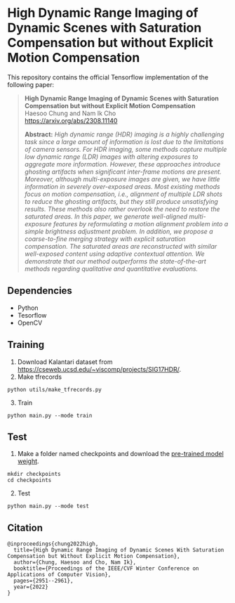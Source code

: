 # High Dynamic Range Imaging of Dynamic Scenes with Saturation Compensation but without Explicit Motion Compensation 

This repository contains the official Tensorflow implementation of the following paper:

> **High Dynamic Range Imaging of Dynamic Scenes with Saturation Compensation but without Explicit Motion Compensation**<br>
> Haesoo Chung and Nam Ik Cho<br>
> https://arxiv.org/abs/2308.11140
>
> **Abstract:** *High dynamic range (HDR) imaging is a highly challenging task since a large amount of information is lost due to the limitations of camera sensors. For HDR imaging, some methods capture multiple low dynamic range (LDR) images with altering exposures to aggregate more information. However, these approaches introduce ghosting artifacts when significant inter-frame motions are present. Moreover, although multi-exposure images are given, we have little information in severely over-exposed areas. Most existing methods focus on motion compensation, i.e., alignment of multiple LDR shots to reduce the ghosting artifacts, but they still produce unsatisfying results. These methods also rather overlook the need to restore the saturated areas. In this paper, we generate well-aligned multi-exposure features by reformulating a motion alignment problem into a
simple brightness adjustment problem. In addition, we propose a coarse-to-fine merging strategy with explicit saturation compensation. The saturated areas are reconstructed with similar well-exposed content using adaptive contextual attention. We demonstrate that our method outperforms the state-of-the-art methods regarding qualitative and quantitative evaluations.*

## Dependencies
* Python
* Tesorflow 
* OpenCV

## Training
1. Download Kalantari dataset from https://cseweb.ucsd.edu/~viscomp/projects/SIG17HDR/.
2. Make tfrecords
```
python utils/make_tfrecords.py
```
3. Train
```
python main.py --mode train
```
## Test
1. Make a folder named checkpoints and download the [pre-trained model weight](https://drive.google.com/drive/folders/1sh33O7RVPJ8H-0BIKqcZuMXkMCQ74JM2?usp=sharing).
```
mkdir checkpoints
cd checkpoints
```
2. Test
```
python main.py --mode test 
```

## Citation
```
@inproceedings{chung2022high,
  title={High Dynamic Range Imaging of Dynamic Scenes With Saturation Compensation but Without Explicit Motion Compensation},
  author={Chung, Haesoo and Cho, Nam Ik},
  booktitle={Proceedings of the IEEE/CVF Winter Conference on Applications of Computer Vision},
  pages={2951--2961},
  year={2022}
}
```
